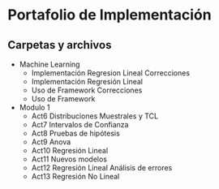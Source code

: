 # Portafolio de Implementación

## Carpetas y archivos
- Machine Learning
  - Implementación Regresion Lineal Correcciones
  - Implementación Regresión Lineal
  - Uso de Framework Correcciones
  - Uso de Framework
- Modulo 1
  - Act6 Distribuciones Muestrales y TCL
  - Act7 Intervalos de Confianza
  - Act8 Pruebas de hipótesis
  - Act9 Anova
  - Act10 Regresión Lineal
  - Act11 Nuevos modelos
  - Act12 Regresión Lineal Análisis de errores
  - Act13 Regresión No Lineal
